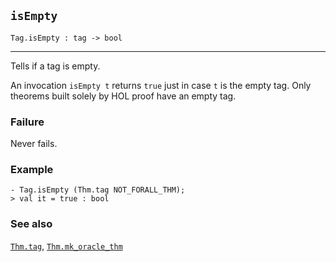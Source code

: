 ## `isEmpty`

``` hol4
Tag.isEmpty : tag -> bool
```

------------------------------------------------------------------------

Tells if a tag is empty.

An invocation `isEmpty t` returns `true` just in case `t` is the empty
tag. Only theorems built solely by HOL proof have an empty tag.

### Failure

Never fails.

### Example

``` hol4
- Tag.isEmpty (Thm.tag NOT_FORALL_THM);
> val it = true : bool
```

### See also

[`Thm.tag`](#Thm.tag), [`Thm.mk_oracle_thm`](#Thm.mk_oracle_thm)
